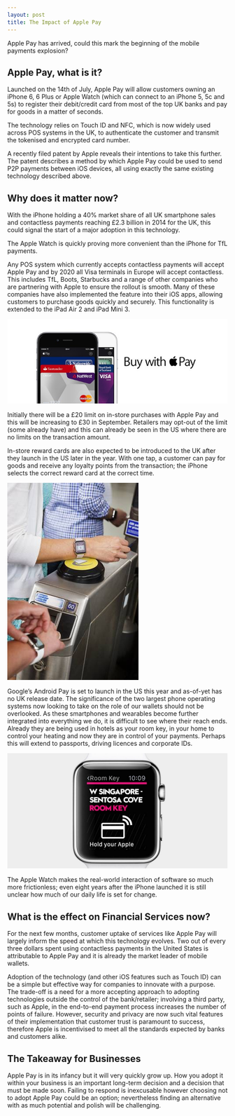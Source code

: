 ```yaml
---
layout: post
title: The Impact of Apple Pay
---
```


Apple Pay has arrived, could this mark the beginning of the mobile payments explosion?

## Apple Pay, what is it?

Launched on the 14th of July, Apple Pay will allow customers owning an iPhone 6, 6 Plus or Apple Watch (which can connect to an iPhone 5, 5c and 5s) to register their debit/credit card from most of the top UK banks and pay for goods in a matter of seconds.

The technology relies on Touch ID and NFC, which is now widely used across POS systems in the UK, to authenticate the customer and transmit the tokenised and encrypted card number.

A recently filed patent by Apple reveals their intentions to take this further. The patent describes a method by which Apple Pay could be used to send P2P payments between iOS devices, all using exactly the same existing technology described above.

## Why does it matter now?

With the iPhone holding a 40% market share of all UK smartphone sales and contactless payments reaching £2.3 billion in 2014 for the UK, this could signal the start of a major adoption in this technology.

The Apple Watch is quickly proving more convenient than the iPhone for TfL payments.

Any POS system which currently accepts contactless payments will accept Apple Pay and by 2020 all Visa terminals in Europe will accept contactless. This includes TfL, Boots, Starbucks and a range of other companies who are partnering with Apple to ensure the rollout is smooth. Many of these companies have also implemented the feature into their iOS apps, allowing customers to purchase goods quickly and securely. This functionality is extended to the iPad Air 2 and iPad Mini 3.

![Apple Pay](/images/apple-pay-header.jpg)

Initially there will be a £20 limit on in-store purchases with Apple Pay and this will be increasing to £30 in September. Retailers may opt-out of the limit (some already have) and this can already be seen in the US where there are no limits on the transaction amount.

In-store reward cards are also expected to be introduced to the UK after they launch in the US later in the year. With one tap, a customer can pay for goods and receive any loyalty points from the transaction; the iPhone selects the correct reward card at the correct time.

![TFL Apple Pay](/images/tfl-watch.jpg)

Google’s Android Pay is set to launch in the US this year and as-of-yet has no UK release date. The significance of the two largest phone operating systems now looking to take on the role of our wallets should not be overlooked. As these smartphones and wearables become further integrated into everything we do, it is difficult to see where their reach ends. Already they are being used in hotels as your room key, in your home to control your heating and now they are in control of your payments. Perhaps this will extend to passports, driving licences and corporate IDs.

![Hotel Apple Pay](/images/hotel-watch.jpg)

The Apple Watch makes the real-world interaction of software so much more frictionless; even eight years after the iPhone launched it is still unclear how much of our daily life is set for change.

## What is the effect on Financial Services now?

For the next few months, customer uptake of services like Apple Pay will largely inform the speed at which this technology evolves. Two out of every three dollars spent using contactless payments in the United States is attributable to Apple Pay and it is already the market leader of mobile wallets.

Adoption of the technology (and other iOS features such as Touch ID) can be a simple but effective way for companies to innovate with a purpose. The trade-off is a need for a more accepting approach to adopting technologies outside the control of the bank/retailer; involving a third party, such as Apple, in the end-to-end payment process increases the number of points of failure. However, security and privacy are now such vital features of their implementation that customer trust is paramount to success, therefore Apple is incentivised to meet all the standards expected by banks and customers alike.

## The Takeaway for Businesses

Apple Pay is in its infancy but it will very quickly grow up. How you adopt it within your business is an important long-term decision and a decision that must be made soon. Failing to respond is inexcusable however choosing not to adopt Apple Pay could be an option; nevertheless finding an alternative with as much potential and polish will be challenging.
